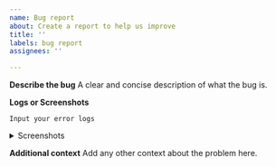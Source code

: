```yaml
---
name: Bug report
about: Create a report to help us improve
title: ''
labels: bug report
assignees: ''

---
```


**Describe the bug**
A clear and concise description of what the bug is.

**Logs or Screenshots**

```
Input your error logs
```

<details>
<summary>Screenshots</summary>

</details>

**Additional context**
Add any other context about the problem here.
